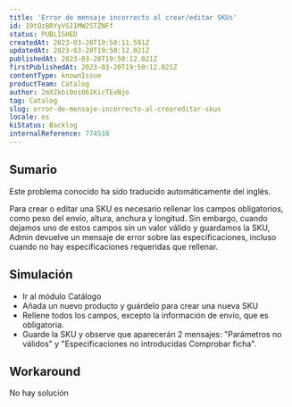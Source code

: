 ```yaml
---
title: 'Error de mensaje incorrecto al crear/editar SKUs'
id: 19tQzBRYyVSI1MW2STZNFf
status: PUBLISHED
createdAt: 2023-03-20T19:50:11.591Z
updatedAt: 2023-03-20T19:50:12.021Z
publishedAt: 2023-03-20T19:50:12.021Z
firstPublishedAt: 2023-03-20T19:50:12.021Z
contentType: knownIssue
productTeam: Catalog
author: 2mXZkbi0oi061KicTExNjo
tag: Catalog
slug: error-de-mensaje-incorrecto-al-creareditar-skus
locale: es
kiStatus: Backlog
internalReference: 774518
---
```


## Sumario

<div class="alert alert-info">
  <p>Este problema conocido ha sido traducido automáticamente del inglés.</p>
</div>


Para crear o editar una SKU es necesario rellenar los campos obligatorios, como peso del envío, altura, anchura y longitud. Sin embargo, cuando dejamos uno de estos campos sin un valor válido y guardamos la SKU, Admin devuelve un mensaje de error sobre las especificaciones, incluso cuando no hay especificaciones requeridas que rellenar.



##

## Simulación



- Ir al módulo Catálogo
- Añada un nuevo producto y guárdelo para crear una nueva SKU
- Rellene todos los campos, excepto la información de envío, que es obligatoria.
- Guarde la SKU y observe que aparecerán 2 mensajes: "Parámetros no válidos" y "Especificaciones no introducidas Comprobar ficha".



## Workaround


No hay solución




